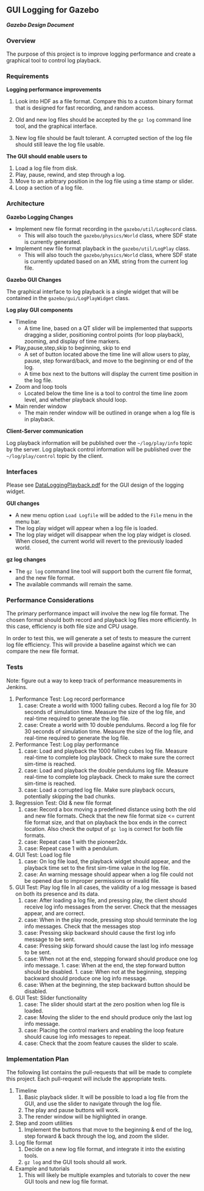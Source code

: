 ## GUI Logging for Gazebo
***Gazebo Design Document***

### Overview

The purpose of this project is to improve logging performance and create
a graphical tool to control log playback.

### Requirements

**Logging performance improvements**

1. Look into HDF as a file format. Compare this to a custom binary format
that is designed for fast recording, and random access.

1. Old and new log files should be accepted by the `gz log` command line
tool, and the graphical interface.

1. New log file should be fault tolerant. A corrupted section of the log file should still leave the log file usable.

**The GUI should enable users to**

1. Load a log file from disk.
1. Play, pause, rewind, and step through a log.
1. Move to an arbitrary position in the log file using a time stamp or slider.
1. Loop a section of a log file. 

### Architecture

**Gazebo Logging Changes**

* Implement new file format recording in the `gazebo/util/LogRecord` class.
    * This will also touch the `gazebo/physics/World` class, where SDF state
    is currently generated.
* Implement new file format playback in the `gazebo/util/LogPlay` class.
    * This will also touch the `gazebo/physics/World` class, where SDF state
    is currently updated based on an XML string from the current log file.

**Gazebo GUI Changes**

The graphical interface to log playback is a single widget that will be contained in the `gazebo/gui/LogPlayWidget` class.

**Log play GUI components**

* Timeline 
    * A time line, based on a QT slider will be implemented that supports dragging a slider, positioning control points (for loop playback), zooming, and display of time markers. 
* Play,pause,step,skip to beginning, skip to end
    * A set of button located above the time line will allow users to play, pause, step forward/back, and move to the beginning or end of the log.
    * A time box next to the buttons will display the current time position in the log file.
* Zoom and loop tools 
    * Located below the time line is a tool to control the time line zoom level, and whether playback should loop.
* Main render window
    * The main render window will be outlined in orange when a log file is in playback.

**Client-Server communication**

Log playback information will be published over the `~/log/play/info` topic by the server. Log playback control information will be published over the `~/log/play/control` topic by the client.

### Interfaces

Please see [DataLoggingPlayback.pdf](DataLoggingPlayback.pdf) for the
GUI design of the logging widget.

**GUI changes**

* A new  menu option `Load Logfile` will be added to the `File` menu in the
menu bar.
* The log play widget will appear when a log file is loaded.
* The log play widget will disappear when the log play widget is closed. When closed, the current world will revert to the previously loaded world.

**gz log changes**

* The `gz log` command line tool will support both the current file format, and the new file format.
* The available commands will remain the same.

### Performance Considerations

The primary performance impact will involve the new log file format. The
chosen format should both record and playback log files more efficiently. In
this case, efficiency is both file size and CPU usage.

In order to test this, we will generate a set of tests to measure the
current log file efficiency. This will provide a baseline against which we
can compare the new file format.

### Tests
Note: figure out a way to keep track of performance measurements in Jenkins.

1. Performance Test: Log record performance
    1. case: Create a world with 1000 falling cubes. Record a log file for
    30 seconds of simulation time. Measure the size of the log file, and
    real-time required to generate the log file.
    1. case: Create a world with 10 double pendulums. Record a log file for
    30 seconds of simulation time. Measure the size of the log file, and
    real-time required to generate the log file.
1. Performance Test: Log play performance
    1. case: Load and playback the 1000 falling cubes log file. Measure
    real-time to complete log playback. Check to make sure the correct
    sim-time is reached.
    1. case: Load and playback the double pendulums log file. Measure
    real-time to complete log playback. Check to make sure the correct
    sim-time is reached.
    1. case: Load a corrupted log file. Make sure playback occurs,
    potentially skipping the bad chunks.
1. Regression Test: Old & new file format
    1. case: Record a box moving a predefined distance using both the old
    and new file formats. Check that the new file format size <= current
    file format size, and that on playback the box ends in the correct
    location. Also check the output of `gz log` is correct for both file
    formats.
    1. case: Repeat case 1 with the pioneer2dx.
    1. case: Repeat case 1 with a pendulum.
1. GUI Test: Load log file
    1. case: On log file load, the playback widget should appear, and the
    playback time set to the first sim-time value in the log file.
    1. case: An warning message should appear when a log file could not be
    opened due to improper permissions or invalid file. 
1. GUI Test: Play log file
    In all cases, the validity of a log message is based on both its
    presence and its data.
    1. case: After loading a log file, and pressing play, the client should
    receive log info messages from the server. Check that the messages
    appear, and are correct.
    1. case: When in the play mode, pressing stop should terminate the log
    info messages. Check that the messages stop
    1. case: Pressing skip backward should cause the first log info message
    to be sent.
    1. case: Pressing skip forward should cause the last log info message to
    be sent.
    1. case: When not at the end, stepping forward should produce one log
    info message.  1. case: When at the end, the step forward button should
    be disabled.  1. case: When not at the beginning, stepping backward
    should produce one log info message.
    1. case: When at the beginning, the step backward button should be disabled.
1. GUI Test: Slider functionality
    1. case: The slider should start at the zero position when log file is
    loaded.
    1. case: Moving the slider to the end should produce only the
    last log info message.
    1. case: Placing the control markers and enabling the loop feature
    should cause log info messages to repeat.
    1. case: Check that the zoom feature causes the slider to scale.

### Implementation Plan

The following list contains the pull-requests that will be made to complete
this project. Each pull-request will include the appropriate tests.

1. Timeline
    1. Basic playback slider. It will be possible to load a log file from
    the GUI, and use the slider to navigate through the log file.
    1. The play and pause buttons will work.
    1. The render window will be highlighted in orange.
1. Step and zoom utilities
    1. Implement the buttons that move to the beginning & end of the log,
    step forward & back through the log, and zoom the slider.
1. Log file format
    1. Decide on a new log file format, and integrate it into the existing
    tools.
    1. `gz log` and the GUI tools should all work.
1. Example and tutorials
    1. This will likely be multiple examples and tutorials to cover the new
    GUI tools and new log file format.
